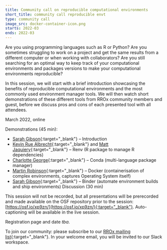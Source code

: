 ```yaml
---
title: Community call on reproducible computational environments
short_title: community call reproducible envt
type: community call
image_src: docker-container-icon.png
starts: 2022-03
ends: 2022-03
---
```


Are you using programming languages such as R or Python? Are you sometimes struggling to work on a project and get the same results from a different computer or when working with collaborators? Are you still searching for an optimal way to keep track of your computational environments and packages versions to make your computational environments reproducible?

In this session, we will start with a brief introduction showcasing the benefits of reproducible computational environments and the most commonly used environment manager tools. We will then watch short demonstrations of these different tools from RROx community members and guest, before we discuss pros and cons of each presented tool with all attendees.


March 2022, online

Demonstrations (45 min):
- [Sarah Gibson](https://2i2c.org/author/sarah-gibson/){:target="_blank"} – Introduction
- [Kevin Rue Albrecht](https://www.rdm.ox.ac.uk/people/kevin-rue-albrecht){:target="_blank"}  and [Matt Jaquiery](https://ox.ukrn.org/people/#MattJaquiery){:target="_blank"}  – Renv (R package to manage R dependencies)
- [Charlotte George](https://www.rdm.ox.ac.uk/people/charlotte-george){:target="_blank"}  – Conda (multi-language package manager)
- [Martin Robinson](https://www.rse.ox.ac.uk/people/){:target="_blank"}  – Docker (containerisation of complex environments, captures Operating System itself)
- [Sarah Gibson](https://2i2c.org/author/sarah-gibson/){:target="_blank"} – Binder (automate environment builds and ship environments)
Discussion (30 min)

This session will not be recorded, but all presentations will be prerecorded and made available on the OSF repository prior to the session: [https://osf.io/xp9zn/](https://osf.io/xp9zn/){:target="_blank"}. Auto-captioning will be available in the live session.


Registration page and date *tba*.


To join our community: please subscribe to our [RROx mailing list](https://web.maillist.ox.ac.uk/ox/subscribe/rroxford){:target="_blank"}. In your welcome email, you will be invited to our Slack workspace.
